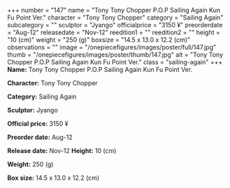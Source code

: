 +++
number = "147"
name = "Tony Tony Chopper P.O.P Sailing Again Kun Fu Point Ver."
character = "Tony Tony Chopper"
category = "Sailing Again"
subcategory = ""
sculptor = "Jyango"
officialprice = "3150 ¥"
preorderdate = "Aug-12"
releasedate = "Nov-12"
reedition1 = ""
reedition2 = ""
height = "10 (cm)"
weight = "250 (g)"
boxsize = "14.5 x 13.0 x 12.2 (cm)"
observations = ""
image = "/onepiecefigures/images/poster/full/147.jpg"
thumb = "/onepiecefigures/images/poster/thumb/147.jpg"
alt = "Tony Tony Chopper P.O.P Sailing Again Kun Fu Point Ver."
class = "sailing-again"
+++
**Name:** Tony Tony Chopper P.O.P Sailing Again Kun Fu Point Ver.

**Character:** Tony Tony Chopper

**Category:** Sailing Again 

**Sculptor:** Jyango

**Official price:** 3150 ¥

**Preorder date:** Aug-12

**Release date:** Nov-12
**Height:** 10 (cm)

**Weight:** 250 (g)

**Box size:** 14.5 x 13.0 x 12.2 (cm)

